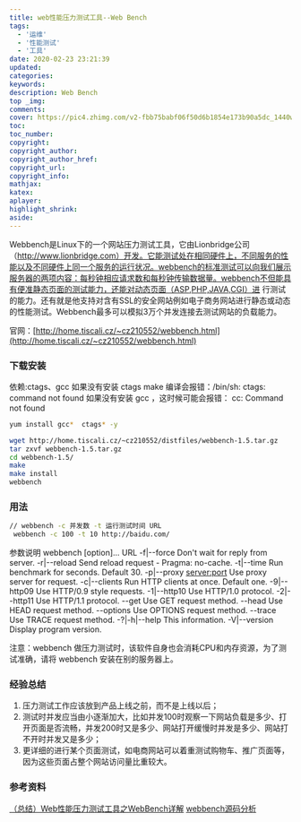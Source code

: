 ```yaml
---
title: web性能压力测试工具--Web Bench
tags:
  - '运维'
  - '性能测试'
  - '工具'
date: 2020-02-23 23:21:39
updated:
categories:
keywords:
description: Web Bench
top _img:
comments:
cover: https://pic4.zhimg.com/v2-fbb75babf06f50d6b1854e173b90a5dc_1440w.jpg
toc:
toc_number:
copyright:
copyright_author:
copyright_author_href:
copyright_url:
copyright_info:
mathjax:
katex:
aplayer:
highlight_shrink:
aside:
---
```

Webbench是Linux下的一个网站压力测试工具，它由Lionbridge公司（http://www.lionbridge.com）开发。它能测试处在相同硬件上，不同服务的性能以及不同硬件上同一个服务的运行状况。webbench的标准测试可以向我们展示服务器的两项内容：每秒钟相应请求数和每秒钟传输数据量。webbench不但能具有便准静态页面的测试能力，还能对动态页面（ASP,PHP,JAVA,CGI）进 行测试的能力。还有就是他支持对含有SSL的安全网站例如电子商务网站进行静态或动态的性能测试。Webbench最多可以模拟3万个并发连接去测试网站的负载能力。

官网：[http://home.tiscali.cz/~cz210552/webbench.html](http://home.tiscali.cz/~cz210552/webbench.html)

### 下载安装

依赖:ctags、gcc
如果没有安装 ctags make 编译会报错：/bin/sh: ctags: command not found
如果没有安装 gcc ，这时候可能会报错：
cc: Command not found
```bash
yum install gcc*  ctags* -y
```

```bash
wget http://home.tiscali.cz/~cz210552/distfiles/webbench-1.5.tar.gz
tar zxvf webbench-1.5.tar.gz 
cd webbench-1.5/
make
make install
webbench
```

### 用法
```bash
// webbench -c 并发数 -t 运行测试时间 URL
 webbench -c 100 -t 10 http://baidu.com/
```
参数说明
webbench [option]... URL
 -f|--force Don't wait for reply from server.
 -r|--reload Send reload request - Pragma: no-cache.
 -t|--time <sec> Run benchmark for <sec> seconds. Default 30.
 -p|--proxy <server:port> Use proxy server for request.
 -c|--clients <n> Run <n> HTTP clients at once. Default one.
 -9|--http09 Use HTTP/0.9 style requests.
 -1|--http10 Use HTTP/1.0 protocol.
 -2|--http11 Use HTTP/1.1 protocol.
 --get Use GET request method.
 --head Use HEAD request method.
 --options Use OPTIONS request method.
 --trace Use TRACE request method.
 -?|-h|--help This information.
 -V|--version Display program version.


注意：webbench 做压力测试时，该软件自身也会消耗CPU和内存资源，为了测试准确，请将 webbench 安装在别的服务器上。

### 经验总结
1. 压力测试工作应该放到产品上线之前，而不是上线以后；
2. 测试时并发应当由小逐渐加大，比如并发100时观察一下网站负载是多少、打开页面是否流畅，并发200时又是多少、网站打开缓慢时并发是多少、网站打不开时并发又是多少；
3. 更详细的进行某个页面测试，如电商网站可以着重测试购物车、推广页面等，因为这些页面占整个网站访问量比重较大。

### 参考资料
[（总结）Web性能压力测试工具之WebBench详解](http://www.ha97.com/4623.html)
[webbench源码分析](https://www.jianshu.com/p/dc1032b19c8d)